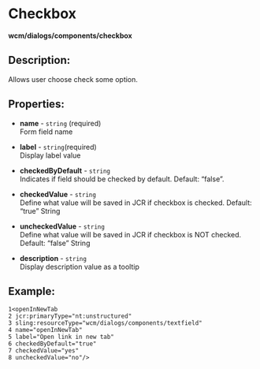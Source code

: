 # Checkbox
**wcm/dialogs/components/checkbox**

## Description:

Allows user choose check some option.

## Properties:

-   **name** -  `string` (required)  
    Form field name
    
-   **label** - `string`(required)  
    Display label value
    
-   **checkedByDefault** - `string`  
    Indicates if field should be checked by default. Default: “false”.
    
-   **checkedValue** - `string`  
    Define what value will be saved in JCR if checkbox is checked. Default: “true” String
    
-   **uncheckedValue** - `string`  
    Define what value will be saved in JCR if checkbox is NOT checked. Default: “false” String
    
-   **description** - `string`  
    Display description value as a tooltip
    

## Example:

```
1<openInNewTab 
2 jcr:primaryType="nt:unstructured" 
3 sling:resourceType="wcm/dialogs/components/textfield" 
4 name="openInNewTab" 
5 label="Open link in new tab" 
6 checkedByDefault="true" 
7 checkedValue="yes" 
8 uncheckedValue="no"/>
```